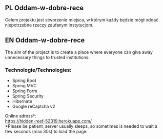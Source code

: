 ## PL Oddam-w-dobre-rece
Celem projektu jest stworzenie miejsca, w którym każdy będzie mógł oddać niepotrzebne rzeczy zaufanym instytucjom.
## EN Oddam-w-dobre-rece
The aim of the project is to create a place where
everyone can give away unnecessary things to trusted institutions.
### Technologie/Technologies:
* Spring Boot
* Spring MVC
* Spring Form
* Spring Security
* Hibernate
* Google reCaptcha v2

Online adress*: <br>
https://hidden-reef-52319.herokuapp.com/ <br>
*Please be patient, server usually sleeps, so sometimes is needed to wait a few seconds (max 30s) to load the page.